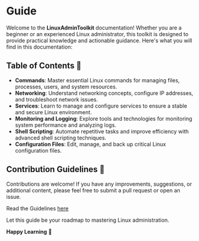 # Guide

Welcome to the **LinuxAdminToolkit** documentation! Whether you are a beginner or an experienced Linux administrator, this toolkit is designed to provide practical knowledge and actionable guidance. Here's what you will find in this documentation:

## Table of Contents 📃

- **Commands**: Master essential Linux commands for managing files, processes, users, and system resources.
- **Networking**: Understand networking concepts, configure IP addresses, and troubleshoot network issues.
- **Services**: Learn to manage and configure services to ensure a stable and secure Linux environment.
- **Monitoring and Logging**: Explore tools and technologies for monitoring system performance and analyzing logs.
- **Shell Scripting**: Automate repetitive tasks and improve efficiency with advanced shell scripting techniques.
- **Configuration Files**: Edit, manage, and back up critical Linux configuration files.

## Contribution Guidelines 🤝

Contributions are welcome! If you have any improvements, suggestions, or additional content, please feel free to submit a pull request or open an issue.

Read the Guidelines [here](https://github.com/JenilGajjar20/LinuxAdminToolkit/blob/master/contributing.md)

Let this guide be your roadmap to mastering Linux administration.

**Happy Learning** 🚀
